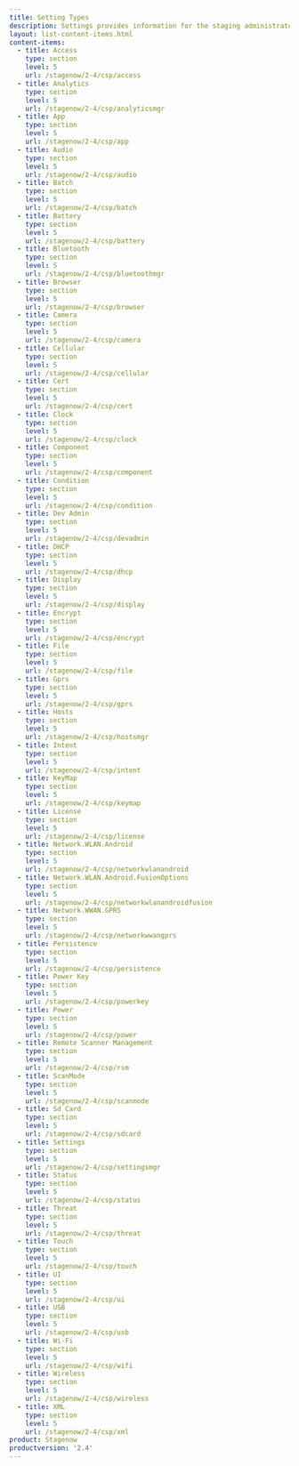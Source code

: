 ```yaml
---
title: Setting Types
description: Settings provides information for the staging administrator on configuring and managing settings for use in creating profiles. Setting Types lists the parameters and values available when creating settings.
layout: list-content-items.html
content-items:
  - title: Access
    type: section
    level: 5
    url: /stagenow/2-4/csp/access
  - title: Analytics
    type: section
    level: 5
    url: /stagenow/2-4/csp/analyticsmgr
  - title: App
    type: section
    level: 5
    url: /stagenow/2-4/csp/app
  - title: Audio
    type: section
    level: 5
    url: /stagenow/2-4/csp/audio
  - title: Batch
    type: section
    level: 5
    url: /stagenow/2-4/csp/batch
  - title: Battery
    type: section
    level: 5
    url: /stagenow/2-4/csp/battery
  - title: Bluetooth
    type: section
    level: 5
    url: /stagenow/2-4/csp/bluetoothmgr
  - title: Browser
    type: section
    level: 5
    url: /stagenow/2-4/csp/browser
  - title: Camera
    type: section
    level: 5
    url: /stagenow/2-4/csp/camera
  - title: Cellular
    type: section
    level: 5
    url: /stagenow/2-4/csp/cellular
  - title: Cert
    type: section
    level: 5
    url: /stagenow/2-4/csp/cert
  - title: Clock
    type: section
    level: 5
    url: /stagenow/2-4/csp/clock
  - title: Component
    type: section
    level: 5
    url: /stagenow/2-4/csp/component
  - title: Condition
    type: section
    level: 5
    url: /stagenow/2-4/csp/condition
  - title: Dev Admin
    type: section
    level: 5
    url: /stagenow/2-4/csp/devadmin
  - title: DHCP
    type: section
    level: 5
    url: /stagenow/2-4/csp/dhcp
  - title: Display
    type: section
    level: 5
    url: /stagenow/2-4/csp/display
  - title: Encrypt
    type: section
    level: 5
    url: /stagenow/2-4/csp/encrypt
  - title: File
    type: section
    level: 5
    url: /stagenow/2-4/csp/file
  - title: Gprs
    type: section
    level: 5
    url: /stagenow/2-4/csp/gprs
  - title: Hosts
    type: section
    level: 5
    url: /stagenow/2-4/csp/hostsmgr
  - title: Intent
    type: section
    level: 5
    url: /stagenow/2-4/csp/intent
  - title: KeyMap
    type: section
    level: 5
    url: /stagenow/2-4/csp/keymap
  - title: License
    type: section
    level: 5
    url: /stagenow/2-4/csp/license
  - title: Network.WLAN.Android
    type: section
    level: 5
    url: /stagenow/2-4/csp/networkwlanandroid
  - title: Network.WLAN.Android.FusionOptions
    type: section
    level: 5
    url: /stagenow/2-4/csp/networkwlanandroidfusion
  - title: Network.WWAN.GPRS
    type: section
    level: 5
    url: /stagenow/2-4/csp/networkwwangprs
  - title: Persistence
    type: section
    level: 5
    url: /stagenow/2-4/csp/persistence
  - title: Power Key
    type: section
    level: 5
    url: /stagenow/2-4/csp/powerkey
  - title: Power
    type: section
    level: 5
    url: /stagenow/2-4/csp/power
  - title: Remote Scanner Management
    type: section
    level: 5
    url: /stagenow/2-4/csp/rsm
  - title: ScanMode
    type: section
    level: 5
    url: /stagenow/2-4/csp/scanmode
  - title: Sd Card
    type: section
    level: 5
    url: /stagenow/2-4/csp/sdcard
  - title: Settings
    type: section
    level: 5
    url: /stagenow/2-4/csp/settingsmgr
  - title: Status
    type: section
    level: 5
    url: /stagenow/2-4/csp/status
  - title: Threat
    type: section
    level: 5
    url: /stagenow/2-4/csp/threat
  - title: Touch
    type: section
    level: 5
    url: /stagenow/2-4/csp/touch
  - title: UI
    type: section
    level: 5
    url: /stagenow/2-4/csp/ui
  - title: USB
    type: section
    level: 5
    url: /stagenow/2-4/csp/usb
  - title: Wi-Fi
    type: section
    level: 5
    url: /stagenow/2-4/csp/wifi
  - title: Wireless
    type: section
    level: 5
    url: /stagenow/2-4/csp/wireless
  - title: XML
    type: section
    level: 5
    url: /stagenow/2-4/csp/xml
product: Stagenow
productversion: '2.4'
---
```














